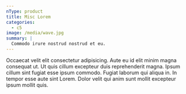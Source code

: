 ```yaml
---
nType: product
title: Misc Lorem
categories:
  - c5
image: /media/wave.jpg
summary: |
  Commodo irure nostrud nostrud et eu.
---
```

Occaecat velit elit consectetur adipisicing. Aute eu id elit minim magna consequat ut. Ut quis cillum excepteur duis reprehenderit magna. Ipsum cillum sint fugiat esse ipsum commodo. Fugiat laborum qui aliqua in. In tempor esse aute sint Lorem. Dolor velit qui anim sunt mollit excepteur ipsum mollit quis.